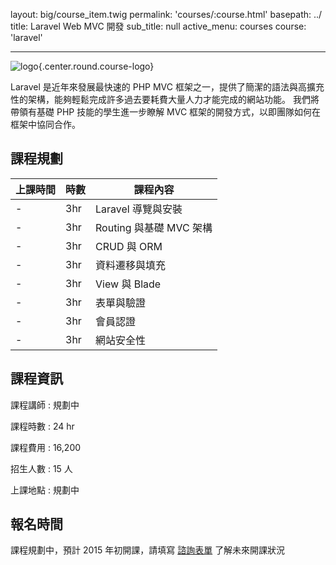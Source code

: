 layout: big/course_item.twig
permalink: 'courses/:course.html'
basepath: ../
title: Laravel Web MVC 開發
sub_title: null
active_menu: courses
course: 'laravel'

---

![logo](../media/img/courses/teaser/laravel.png){.center.round.course-logo}

Laravel 是近年來發展最快速的 PHP MVC 框架之一，提供了簡潔的語法與高擴充性的架構，能夠輕鬆完成許多過去要耗費大量人力才能完成的網站功能。
我們將帶領有基礎 PHP 技能的學生進一步瞭解 MVC 框架的開發方式，以即團隊如何在框架中協同合作。

## 課程規劃

| 上課時間 | 時數 | 課程內容 |
| ------- | --- | ------- |
| - | 3hr | Laravel 導覽與安裝 |
| - | 3hr | Routing 與基礎 MVC 架構 |
| - | 3hr | CRUD 與 ORM |
| - | 3hr | 資料遷移與填充 |
| - | 3hr | View 與 Blade |
| - | 3hr | 表單與驗證 |
| - | 3hr | 會員認證 |
| - | 3hr | 網站安全性 |

## 課程資訊

課程講師
:    規劃中

課程時數
:    24 hr

課程費用
:    16,200

招生人數
:    15 人

上課地點
:    規劃中

## 報名時間

課程規劃中，預計 2015 年初開課，請填寫 [諮詢表單](../contact) 了解未來開課狀況
